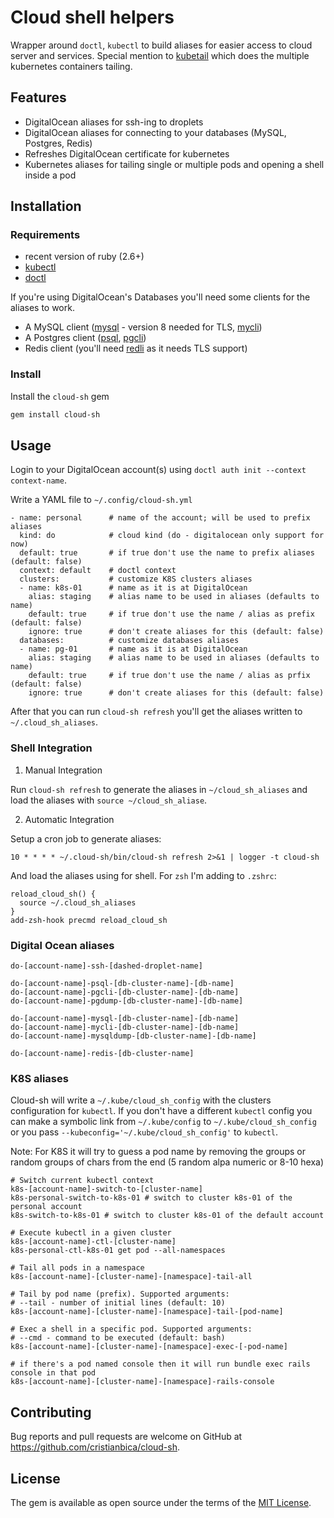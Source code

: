 # Cloud shell helpers

Wrapper around `doctl`, `kubectl` to build aliases for easier access to cloud server and services.
Special mention to [kubetail](https://github.com/johanhaleby/kubetail) which does the multiple kubernetes containers tailing.

## Features

- DigitalOcean aliases for ssh-ing to droplets
- DigitalOcean aliases for connecting to your databases (MySQL, Postgres, Redis)
- Refreshes DigitalOcean certificate for kubernetes
- Kubernetes aliases for tailing single or multiple pods and opening a shell inside a pod

## Installation

### Requirements

- recent version of ruby (2.6+)
- [kubectl](https://kubernetes.io/docs/tasks/tools/install-kubectl/)
- [doctl](https://github.com/digitalocean/doctl)

If you're using DigitalOcean's Databases you'll need some clients for the aliases to work.
- A MySQL client ([mysql](https://dev.mysql.com/downloads/) - version 8 needed for TLS, [mycli](https://www.mycli.net))
- A Postgres client ([psql](https://www.postgresql.org/download/), [pgcli](https://www.pgcli.com))
- Redis client (you'll need [redli](https://github.com/IBM-Cloud/redli) as it needs TLS support)

### Install

Install the `cloud-sh` gem

```sh
gem install cloud-sh
```

## Usage

Login to your DigitalOcean account(s) using `doctl auth init --context context-name`.

Write a YAML file to `~/.config/cloud-sh.yml`

```
- name: personal      # name of the account; will be used to prefix aliases
  kind: do            # cloud kind (do - digitalocean only support for now)
  default: true       # if true don't use the name to prefix aliases (default: false)
  context: default    # doctl context
  clusters:           # customize K8S clusters aliases
  - name: k8s-01      # name as it is at DigitalOcean
    alias: staging    # alias name to be used in aliases (defaults to name)
    default: true     # if true don't use the name / alias as prefix (default: false)
    ignore: true      # don't create aliases for this (default: false)
  databases:          # customize databases aliases
  - name: pg-01       # name as it is at DigitalOcean
    alias: staging    # alias name to be used in aliases (defaults to name)
    default: true     # if true don't use the name / alias as prfix (default: false)
    ignore: true      # don't create aliases for this (default: false)
```

After that you can run `cloud-sh refresh` you'll get the aliases written to `~/.cloud_sh_aliases`.

### Shell Integration

1. Manual Integration

Run `cloud-sh refresh` to generate the aliases in `~/cloud_sh_aliases` and load the aliases with `source ~/cloud_sh_aliase`.

2. Automatic Integration

Setup a cron job to generate aliases:

```
10 * * * * ~/.cloud-sh/bin/cloud-sh refresh 2>&1 | logger -t cloud-sh
```

And load the aliases using for shell. For `zsh` I'm adding to `.zshrc`:

```
reload_cloud_sh() {
  source ~/.cloud_sh_aliases
}
add-zsh-hook precmd reload_cloud_sh
```

### Digital Ocean aliases
```
do-[account-name]-ssh-[dashed-droplet-name]

do-[account-name]-psql-[db-cluster-name]-[db-name]
do-[account-name]-pgcli-[db-cluster-name]-[db-name]
do-[account-name]-pgdump-[db-cluster-name]-[db-name]

do-[account-name]-mysql-[db-cluster-name]-[db-name]
do-[account-name]-mycli-[db-cluster-name]-[db-name]
do-[account-name]-mysqldump-[db-cluster-name]-[db-name]

do-[account-name]-redis-[db-cluster-name]
```

### K8S aliases

Cloud-sh will write a `~/.kube/cloud_sh_config` with the clusters configuration for `kubectl`. If you don't have a different `kubectl` config you can make a symbolic link from `~/.kube/config` to `~/.kube/cloud_sh_config` or you pass `--kubeconfig='~/.kube/cloud_sh_config'` to `kubectl`.

Note: For K8S it will try to guess a pod name by removing the groups or random groups of chars from the end (5 random alpa numeric or 8-10 hexa)

```
# Switch current kubectl context
k8s-[account-name]-switch-to-[cluster-name]
k8s-personal-switch-to-k8s-01 # switch to cluster k8s-01 of the personal account
k8s-switch-to-k8s-01 # switch to cluster k8s-01 of the default account

# Execute kubectl in a given cluster
k8s-[account-name]-ctl-[cluster-name]
k8s-personal-ctl-k8s-01 get pod --all-namespaces

# Tail all pods in a namespace
k8s-[account-name]-[cluster-name]-[namespace]-tail-all

# Tail by pod name (prefix). Supported arguments:
# --tail - number of initial lines (default: 10)
k8s-[account-name]-[cluster-name]-[namespace]-tail-[pod-name]

# Exec a shell in a specific pod. Supported arguments:
# --cmd - command to be executed (default: bash)
k8s-[account-name]-[cluster-name]-[namespace]-exec-[-pod-name]

# if there's a pod named console then it will run bundle exec rails console in that pod
k8s-[account-name]-[cluster-name]-[namespace]-rails-console
```

## Contributing

Bug reports and pull requests are welcome on GitHub at https://github.com/cristianbica/cloud-sh.

## License

The gem is available as open source under the terms of the [MIT License](https://opensource.org/licenses/MIT).
